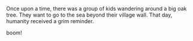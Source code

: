 Once upon a time, there was a group of kids wandering around a big oak tree. 
They want to go to the sea beyond their village wall. That day, humanity received a grim reminder.

boom!